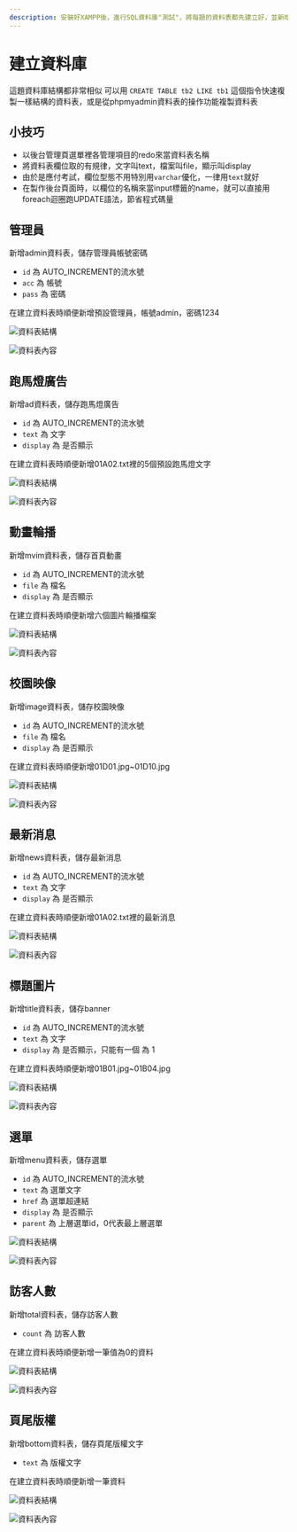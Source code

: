 ```yaml
---
description: 安裝好XAMPP後，進行SQL資料庫"測試"，將每題的資料表都先建立好，並新增內容
---
```


# 建立資料庫

這題資料庫結構都非常相似
可以用 `CREATE TABLE tb2 LIKE tb1` 這個指令快速複製一樣結構的資料表，或是從phpmyadmin資料表的操作功能複製資料表  

## 小技巧
- 以後台管理頁選單裡各管理項目的redo來當資料表名稱  
- 將資料表欄位取的有規律，文字叫text，檔案叫file，顯示叫display
- 由於是應付考試，欄位型態不用特別用`varchar`優化，一律用`text`就好
- 在製作後台頁面時，以欄位的名稱來當input標籤的name，就可以直接用foreach迴圈跑UPDATE語法，節省程式碼量

## 管理員

新增admin資料表，儲存管理員帳號密碼  

- `id` 為 AUTO\_INCREMENT的流水號
- `acc` 為 帳號
- `pass` 為 密碼  
  
在建立資料表時順便新增預設管理員，帳號admin，密碼1234

![&#x8CC7;&#x6599;&#x8868;&#x7D50;&#x69CB;](../images/sqladmin.png)

![&#x8CC7;&#x6599;&#x8868;&#x5167;&#x5BB9;](../images/chrome_2018-09-18_15-58-49.png)

## 跑馬燈廣告

新增ad資料表，儲存跑馬燈廣告  

- `id` 為 AUTO\_INCREMENT的流水號
- `text` 為 文字
- `display` 為 是否顯示  
  
在建立資料表時順便新增01A02.txt裡的5個預設跑馬燈文字

![&#x8CC7;&#x6599;&#x8868;&#x7D50;&#x69CB;](../images/2-2.png)

![&#x8CC7;&#x6599;&#x8868;&#x5167;&#x5BB9;](../images/2-2-1.png)

## 動畫輪播

新增mvim資料表，儲存首頁動畫  

- `id` 為 AUTO\_INCREMENT的流水號
- `file` 為 檔名
- `display` 為 是否顯示  
  
在建立資料表時順便新增六個圖片輪播檔案

![&#x8CC7;&#x6599;&#x8868;&#x7D50;&#x69CB;](../images/2-3.png)

![&#x8CC7;&#x6599;&#x8868;&#x5167;&#x5BB9;](../images/2-3-1.png)

## 校園映像

新增image資料表，儲存校園映像  

- `id` 為 AUTO\_INCREMENT的流水號
- `file` 為 檔名
- `display` 為 是否顯示  
  
在建立資料表時順便新增01D01.jpg~01D10.jpg 

![&#x8CC7;&#x6599;&#x8868;&#x7D50;&#x69CB;](../images/2-5.png)

![&#x8CC7;&#x6599;&#x8868;&#x5167;&#x5BB9;](../images/2-5-1.png)

## 最新消息

新增news資料表，儲存最新消息  

- `id` 為 AUTO\_INCREMENT的流水號
- `text` 為 文字
- `display` 為 是否顯示
    
在建立資料表時順便新增01A02.txt裡的最新消息

![&#x8CC7;&#x6599;&#x8868;&#x7D50;&#x69CB;](../images/2-7.png)

![&#x8CC7;&#x6599;&#x8868;&#x5167;&#x5BB9;](../images/2-7-1.png)

## 標題圖片

新增title資料表，儲存banner  

- `id` 為 AUTO\_INCREMENT的流水號
- `text` 為 文字
- `display` 為 是否顯示，只能有一個 為 1  

在建立資料表時順便新增01B01.jpg~01B04.jpg

![&#x8CC7;&#x6599;&#x8868;&#x7D50;&#x69CB;](../images/2-8.png)

![&#x8CC7;&#x6599;&#x8868;&#x5167;&#x5BB9;](../images/2-8-1.png)

## 選單

新增menu資料表，儲存選單  

- `id` 為 AUTO\_INCREMENT的流水號
- `text` 為 選單文字
- `href` 為 選單超連結
- `display` 為 是否顯示  
- `parent` 為 上層選單id，0代表最上層選單 

![&#x8CC7;&#x6599;&#x8868;&#x7D50;&#x69CB;](../images/2-6.png)

![&#x8CC7;&#x6599;&#x8868;&#x5167;&#x5BB9;](../images/2-6-1.png)

## 訪客人數

新增total資料表，儲存訪客人數  

- `count` 為 訪客人數  

在建立資料表時順便新增一筆值為0的資料 

![&#x8CC7;&#x6599;&#x8868;&#x7D50;&#x69CB;](../images/2-9.png)

![&#x8CC7;&#x6599;&#x8868;&#x5167;&#x5BB9;](../images/2-9-1.png)

## 頁尾版權

新增bottom資料表，儲存頁尾版權文字 

- `text` 為 版權文字  
  
在建立資料表時順便新增一筆資料

![&#x8CC7;&#x6599;&#x8868;&#x7D50;&#x69CB;](../images/2-4.png)

![&#x8CC7;&#x6599;&#x8868;&#x5167;&#x5BB9;](../images/2-4-1.png)

